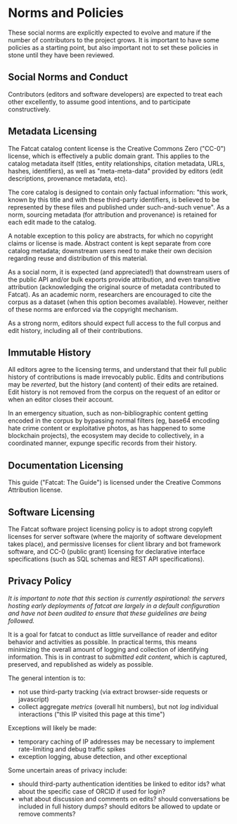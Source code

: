 # Norms and Policies

These social norms are explicitly expected to evolve and mature if the number
of contributors to the project grows. It is important to have some policies as
a starting point, but also important not to set these policies in stone until
they have been reviewed.

## Social Norms and Conduct

Contributors (editors and software developers) are expected to treat each other
excellently, to assume good intentions, and to participate constructively.

## Metadata Licensing

The Fatcat catalog content license is the Creative Commons Zero ("CC-0")
license, which is effectively a public domain grant. This applies to the
catalog metadata itself (titles, entity relationships, citation metadata, URLs,
hashes, identifiers), as well as "meta-meta-data" provided by editors (edit
descriptions, provenance metadata, etc).

The core catalog is designed to contain only factual information: "this work,
known by this title and with these third-party identifiers, is believed to be
represented by these files and published under such-and-such venue". As a norm,
sourcing metadata (for attribution and provenance) is retained for each edit
made to the catalog.

A notable exception to this policy are abstracts, for which no copyright claims
or license is made. Abstract content is kept separate from core catalog
metadata; downstream users need to make their own decision regarding reuse and
distribution of this material.

As a social norm, it is expected (and appreciated!) that downstream users of
the public API and/or bulk exports provide attribution, and even transitive
attribution (acknowledging the original source of metadata contributed to
Fatcat). As an academic norm, researchers are encouraged to cite the corpus as
a dataset (when this option becomes available). However, neither of these norms
are enforced via the copyright mechanism.

As a strong norm, editors should expect full access to the full corpus and edit
history, including all of their contributions.

## Immutable History

All editors agree to the licensing terms, and understand that their full public
history of contributions is made irrevocably public. Edits and contributions
may be *reverted*, but the history (and content) of their edits are retained.
Edit history is not removed from the corpus on the request of an editor or when
an editor closes their account.

In an emergency situation, such as non-bibliographic content getting encoded in
the corpus by bypassing normal filters (eg, base64 encoding hate crime content
or exploitative photos, as has happened to some blockchain projects), the
ecosystem may decide to collectively, in a coordinated manner, expunge specific
records from their history.

## Documentation Licensing

This guide ("Fatcat: The Guide") is licensed under the Creative Commons
Attribution license.

## Software Licensing

The Fatcat software project licensing policy is to adopt strong copyleft
licenses for server software (where the majority of software development takes
place), and permissive licenses for client library and bot framework software,
and CC-0 (public grant) licensing for declarative interface specifications
(such as SQL schemas and REST API specifications).

## Privacy Policy

*It is important to note that this section is currently aspirational: the
servers hosting early deployments of fatcat are largely in a default
configuration and have not been audited to ensure that these guidelines are
being followed.*

It is a goal for fatcat to conduct as little surveillance of reader and editor
behavior and activities as possible. In practical terms, this means minimizing
the overall amount of logging and collection of identifying information. This
is in contrast to *submitted edit content*, which is captured, preserved, and
republished as widely as possible.

The general intention is to:

- not use third-party tracking (via extract browser-side requests or
  javascript)
- collect aggregate *metrics* (overall hit numbers), but not *log* individual
  interactions ("this IP visited this page at this time")

Exceptions will likely be made:

- temporary caching of IP addresses may be necessary to implement rate-limiting
  and debug traffic spikes
- exception logging, abuse detection, and other exceptional 

Some uncertain areas of privacy include:

- should third-party authentication identities be linked to editor ids? what
  about the specific case of ORCID if used for login?
- what about discussion and comments on edits? should conversations be included
  in full history dumps? should editors be allowed to update or remove
  comments?

